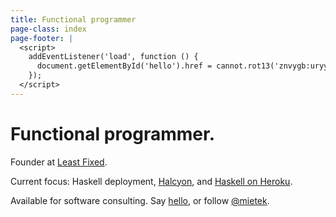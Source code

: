 ```yaml
---
title: Functional programmer
page-class: index
page-footer: |
  <script>
    addEventListener('load', function () {
      document.getElementById('hello').href = cannot.rot13('znvygb:uryyb@zvrgrx.vb');
    });
  </script>
---
```



Functional programmer.
======================

Founder at [Least Fixed](https://leastfixed.com/).

Current focus:  Haskell deployment, [Halcyon](https://halcyon.sh/), and [Haskell on Heroku](https://haskellonheroku.com/).

Available for software consulting.  Say <a href="" id="hello">hello</a>, or follow <a href="https://twitter.com/mietek">@mietek</a>.
